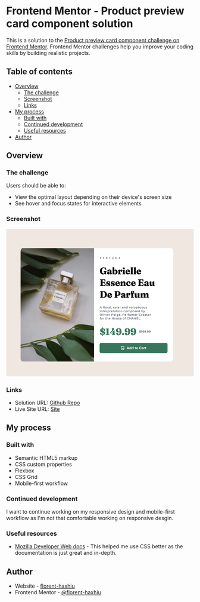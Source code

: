 # Frontend Mentor - Product preview card component solution

This is a solution to the [Product preview card component challenge on Frontend Mentor](https://www.frontendmentor.io/challenges/product-preview-card-component-GO7UmttRfa). Frontend Mentor challenges help you improve your coding skills by building realistic projects.

## Table of contents

- [Overview](#overview)
  - [The challenge](#the-challenge)
  - [Screenshot](#screenshot)
  - [Links](#links)
- [My process](#my-process)
  - [Built with](#built-with)
  - [Continued development](#continued-development)
  - [Useful resources](#useful-resources)
- [Author](#author)

## Overview

### The challenge

Users should be able to:

- View the optimal layout depending on their device's screen size
- See hover and focus states for interactive elements

### Screenshot

![Screenshot](./screenshot.png)

### Links

- Solution URL: [Github Repo](https://github.com/florent-haxhiu/product-preview-card)
- Live Site URL: [Site](https://florent-haxhiu.github.io/product-preview-card/)

## My process

### Built with

- Semantic HTML5 markup
- CSS custom properties
- Flexbox
- CSS Grid
- Mobile-first workflow

### Continued development

I want to continue working on my responsive design and mobile-first workflow as I'm not that comfortable working on responsive desgin.

### Useful resources

- [Mozilla Developer Web docs](https://developer.mozilla.org/en-US/docs/Web/CSS) - This helped me use CSS better as the documentation is just great and in-depth.

## Author

- Website - [florent-haxhiu](https://www.florenthaxhiu.com)
- Frontend Mentor - [@florent-haxhiu](https://www.frontendmentor.io/profile/florent-haxhiu)
